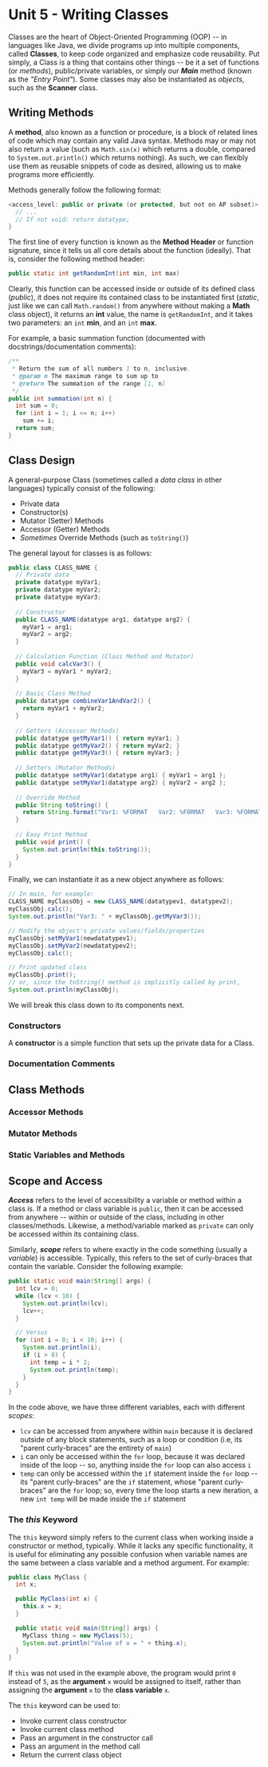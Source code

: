 # Unit 5 - Writing Classes
Classes are the heart of Object-Oriented Programming (OOP) -- in languages like Java, we divide programs up into multiple components, called **Classes**, to keep code organized and emphasize code reusability. Put simply, a Class is a thing that contains other things -- be it a set of functions (or *methods*), public/private variables, or simply our ***Main*** method (known as the _"Entry Point"_). Some classes may also be instantiated as *objects*, such as the **Scanner** class.

## Writing Methods
A **method**, also known as a function or procedure, is a block of related lines of code which may contain any valid Java syntax. Methods may or may not also return a value (such as `Math.sin(x)` which returns a double, compared to `System.out.println()` which returns nothing). As such, we can flexibly use them as reusable snippets of code as desired, allowing us to make programs more efficiently.

Methods generally follow the following format:
```java
<access_level: public or private (or protected, but not on AP subset)> <static or blank> <datatype> <method_name>(<datatype arg1, datatype arg2, etc.>) {
  // ...
  // If not void: return datatype;
}
```

The first line of every function is known as the **Method Header** or function signature, since it tells us all core details about the function (ideally).
That is, consider the following method header: 
```java
public static int getRandomInt(int min, int max)
```
Clearly, this function can be accessed inside or outside of its defined class (*public*), it does not require its contained class to be instantiated first (*static*, just like we can call `Math.random()` from anywhere without making a **Math** class object), it returns an **int** value, the name is `getRandomInt`, and it takes two parameters: an `int` **min**, and an `int` **max**.

For example, a basic summation function (documented with docstrings/documentation comments):
```java
/**
 * Return the sum of all numbers 1 to n, inclusive.
 * @param n The maximum range to sum up to
 * @return The summation of the range [1, n]
 */
public int summation(int n) {
  int sum = 0;
  for (int i = 1; i <= n; i++)
    sum += i;
  return sum;
}
```

## Class Design
A general-purpose Class (sometimes called a *data class* in other languages) typically consist of the following:
* Private data
* Constructor(s)
* Mutator (Setter) Methods
* Accessor (Getter) Methods
* *Sometimes* Override Methods (such as `toString()`)

The general layout for classes is as follows:
```java
public class CLASS_NAME {
  // Private data
  private datatype myVar1;
  private datatype myVar2;
  private datatype myVar3;
   
  // Constructor
  public CLASS_NAME(datatype arg1, datatype arg2) {
    myVar1 = arg1;
    myVar2 = arg2;
  }
  
  // Calculation Function (Class Method and Mutator)
  public void calcVar3() {
    myVar3 = myVar1 * myVar2;
  }
  
  // Basic Class Method
  public datatype combineVar1AndVar2() {
    return myVar1 + myVar2;
  }
  
  // Getters (Accessor Methods)
  public datatype getMyVar1() { return myVar1; }
  public datatype getMyVar2() { return myVar2; }
  public datatype getMyVar3() { return myVar3; }
  
  // Setters (Mutator Methods)
  public datatype setMyVar1(datatype arg1) { myVar1 = arg1 };
  public datatype setMyVar1(datatype arg2) { myVar2 = arg2 };
  
  // Override Method
  public String toString() {
    return String.format("Var1: %FORMAT   Var2: %FORMAT   Var3: %FORMAT", myVar1, myVar2, myVar3);
  }
  
  // Easy Print Method
  public void print() {
    System.out.println(this.toString());
  }
}
```

Finally, we can instantiate it as a new object anywhere as follows:
```java
// In main, for example:
CLASS_NAME myClassObj = new CLASS_NAME(datatypev1, datatypev2);
myClassObj.calc();
System.out.println("Var3: " + myClassObj.getMyVar3());

// Modify the object's private values/fields/properties
myClassObj.setMyVar1(newdatatypev1);
myClassObj.setMyVar2(newdatatypev2);
myClassObj.calc();

// Print updated class
myClassObj.print();
// or, since the toString() method is implicitly called by print,
System.out.println(myClassObj);
```

We will break this class down to its components next.


### Constructors
A **constructor** is a simple function that sets up the private data for a Class.


### Documentation Comments



## Class Methods



### Accessor Methods



### Mutator Methods




### Static Variables and Methods



## Scope and Access
***Access*** refers to the level of accessibility a variable or method within a class is. If a method or class variable is `public`, then it can be accessed from anywhere -- within or outside of the class, including in other classes/methods. Likewise, a method/variable marked as `private` can only be accessed within its containing class.

Similarly, ***scope*** refers to where exactly in the code something (usually a *variable*) is accessible. Typically, this refers to the set of curly-braces that contain the variable.
Consider the following example:
```java
public static void main(String[] args) {
  int lcv = 0;
  while (lcv < 10) {
    System.out.println(lcv);
    lcv++;
  }

  // Versus
  for (int i = 0; i < 10; i++) {
    System.out.println(i);
    if (i > 8) {
      int temp = i * 2;
      System.out.println(temp);
    }
  }  
}
```
In the code above, we have three different variables, each with different *scopes*:
* `lcv` can be accessed from anywhere within `main` because it is declared outside of any block statements, such as a loop or condition (i.e, its "parent curly-braces" are the entirety of `main`)
* `i` can only be accessed within the `for` loop, because it was declared inside of the loop -- so, anything inside the `for` loop can also access `i`
* `temp` can only be accessed within the `if` statement inside the `for` loop -- its "parent curly-braces" are the `if` statement, whose "parent curly-braces" are the `for` loop; so, every time the loop starts a new iteration, a new `int temp` will be made inside the `if` statement


### The *this* Keyword
The `this` keyword simply refers to the current class when working inside a constructor or method, typically. While it lacks any specific functionality, it is useful for eliminating any possible confusion when variable names are the same between a class variable and a method argument. For example:
```java
public class MyClass {
  int x;

  public MyClass(int x) {
    this.x = x;
  }

  public static void main(String[] args) {
    MyClass thing = new MyClass(5);
    System.out.println("Value of x = " + thing.x);
  }
}
```

If `this` was not used in the example above, the program would print `0` instead of `5`, as the **argument** `x` would be assigned to itself, rather than assigning the **argument** `x` to the **class variable** `x`.

The `this` keyword can be used to:
* Invoke current class constructor
* Invoke current class method
* Pass an argument in the constructor call
* Pass an argument in the method call
* Return the current class object
